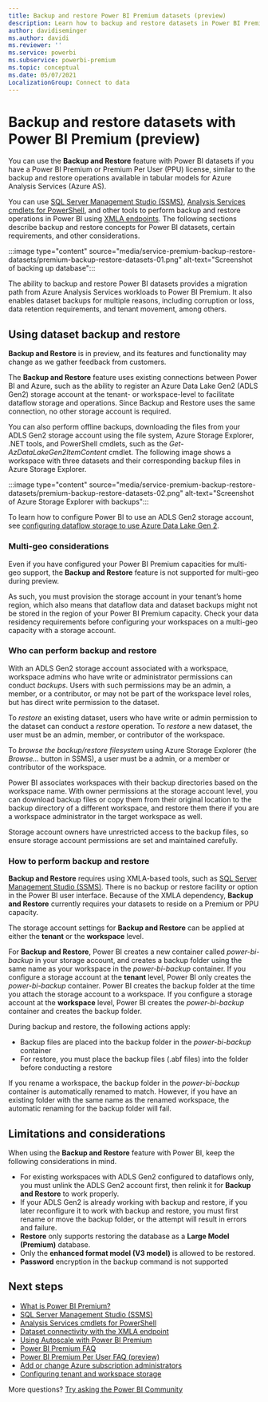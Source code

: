 ```yaml
---
title: Backup and restore Power BI Premium datasets (preview)
description: Learn how to backup and restore datasets in Power BI Premium spaces
author: davidiseminger
ms.author: davidi
ms.reviewer: ''
ms.service: powerbi
ms.subservice: powerbi-premium
ms.topic: conceptual
ms.date: 05/07/2021
LocalizationGroup: Connect to data
---
```

# Backup and restore datasets with Power BI Premium (preview)

You can use the **Backup and Restore** feature with Power BI datasets if you have a Power BI Premium or Premium Per User (PPU) license, similar to the backup and restore operations available in tabular models for Azure Analysis Services (Azure AS).

You can use [SQL Server Management Studio (SSMS)](/sql/ssms/download-sql-server-management-studio-ssms), [Analysis Services cmdlets for PowerShell](https://www.powershellgallery.com/packages/Az.AnalysisServices), and other tools to perform backup and restore operations in Power BI using [XMLA endpoints](service-premium-connect-tools.md). The following sections describe backup and restore concepts for Power BI datasets, certain requirements, and other considerations.

:::image type="content" source="media/service-premium-backup-restore-datasets/premium-backup-restore-datasets-01.png" alt-text="Screenshot of backing up database":::

The ability to backup and restore Power BI datasets provides a migration path from Azure Analysis Services workloads to Power BI Premium. It also enables dataset backups for multiple reasons, including corruption or loss, data retention requirements, and tenant movement, among others.

## Using dataset backup and restore

**Backup and Restore** is in preview, and its features and functionality may change as we gather feedback from customers. 

The **Backup and Restore** feature uses existing connections between Power BI and Azure, such as the ability to register an Azure Data Lake Gen2 (ADLS Gen2) storage account at the tenant- or workspace-level to facilitate dataflow storage and operations. Since Backup and Restore uses the same connection, no other storage account is required. 

You can also perform offline backups, downloading the files from your ADLS Gen2 storage account using the file system, Azure Storage Explorer, .NET tools, and PowerShell cmdlets, such as the *Get-AzDataLakeGen2ItemContent* cmdlet. The following image shows a workspace with three datasets and their corresponding backup files in Azure Storage Explorer.

:::image type="content" source="media/service-premium-backup-restore-datasets/premium-backup-restore-datasets-02.png" alt-text="Screenshot of Azure Storage Explorer with backups":::

To learn how to configure Power BI to use an ADLS Gen2 storage account, see [configuring dataflow storage to use Azure Data Lake Gen 2](../transform-model/dataflows/dataflows-azure-data-lake-storage-integration.md).

### Multi-geo considerations

Even if you have configured your Power BI Premium capacities for multi-geo support, the **Backup and Restore** feature is not supported for multi-geo during preview. 

As such, you must provision the storage account in your tenant’s home region, which also means that dataflow data and dataset backups might not be stored in the region of your Power BI Premium capacity. Check your data residency requirements before configuring your workspaces on a multi-geo capacity with a storage account.

### Who can perform backup and restore

With an ADLS Gen2 storage account associated with a workspace, workspace admins who have write or administrator permissions can conduct *backups*. Users with such permissions may be an admin, a member, or a contributor, or may not be part of the workspace level roles, but has direct write permission to the dataset.  

To *restore* an existing dataset, users who have write or admin permission to the dataset can conduct a *restore* operation. To *restore* a new dataset, the user must be an admin, member, or contributor of the workspace.

To *browse the backup/restore filesystem* using Azure Storage Explorer (the *Browse...* button in SSMS), a user must be a admin, or a member or contributor of the workspace.

Power BI associates workspaces with their backup directories based on the workspace name. With owner permissions at the storage account level, you can download backup files or copy them from their original location to the backup directory of a different workspace, and restore them there if you are a workspace administrator in the target workspace as well. 

Storage account owners have unrestricted access to the backup files, so ensure storage account permissions are set and maintained carefully.

### How to perform backup and restore

**Backup and Restore** requires using XMLA-based tools, such as [SQL Server Management Studio (SSMS)](/sql/ssms/download-sql-server-management-studio-ssms). There is no backup or restore facility or option in the Power BI user interface. Because of the XMLA dependency, **Backup and Restore** currently requires your datasets to reside on a Premium or PPU capacity.

The storage account settings for **Backup and Restore** can be applied at either the **tenant** or the **workspace** level.

For **Backup and Restore**, Power BI creates a new container called *power-bi-backup* in your storage account, and creates a backup folder using the same name as your workspace in the *power-bi-backup* container. If you configure a storage account at the **tenant** level, Power BI only creates the *power-bi-backup* container. Power BI creates the backup folder at the time you attach the storage account to a workspace. If you configure a storage account at the **workspace** level, Power BI creates the *power-bi-backup* container and creates the backup folder.

During backup and restore, the following actions apply:

* Backup files are placed into the backup folder in the *power-bi-backup* container
* For restore, you must place the backup files (.abf files) into the folder before conducting a restore

If you rename a workspace, the backup folder in the *power-bi-backup* container is automatically renamed to match. However, if you have an existing folder with the same name as the renamed workspace, the automatic renaming for the backup folder will fail. 

## Limitations and considerations

When using the **Backup and Restore** feature with Power BI, keep the following considerations in mind.

* For existing workspaces with ADLS Gen2 configured to dataflows only, you must unlink the ADLS Gen2 account first, then relink it for **Backup and Restore** to work properly.
* If your ADLS Gen2 is already working with backup and restore, if you later reconfigure it to work with backup and restore, you must first rename or move the backup folder, or the attempt will result in errors and failure. 
* **Restore** only supports restoring the database as a **Large Model (Premium)** database.
* Only the **enhanced format model (V3 model)** is allowed to be restored.
* **Password** encryption in the backup command is not supported


## Next steps

* [What is Power BI Premium?](service-premium-what-is.md)
* [SQL Server Management Studio (SSMS)](/sql/ssms/download-sql-server-management-studio-ssms)
* [Analysis Services cmdlets for PowerShell](https://www.powershellgallery.com/packages/Az.AnalysisServices)
* [Dataset connectivity with the XMLA endpoint](service-premium-connect-tools.md)
* [Using Autoscale with Power BI Premium](service-premium-auto-scale.md)
* [Power BI Premium FAQ](service-premium-faq.yml)
* [Power BI Premium Per User FAQ (preview)](service-premium-per-user-faq.yml)
* [Add or change Azure subscription administrators](/azure/cost-management-billing/manage/add-change-subscription-administrator)
* [Configuring tenant and workspace storage](/power-bi/transform-model/dataflows/dataflows-azure-data-lake-storage-integration)

More questions? [Try asking the Power BI Community](https://community.powerbi.com/)


